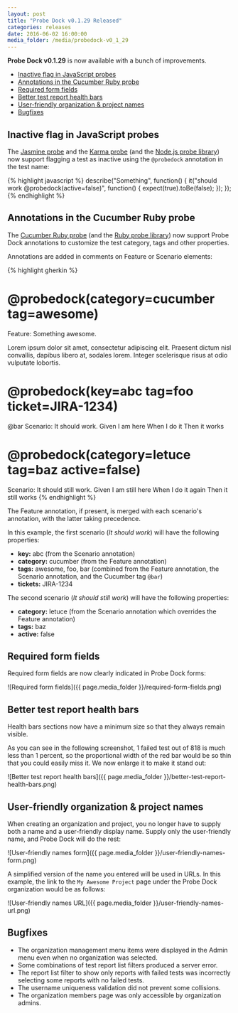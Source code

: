 ```yaml
---
layout: post
title: "Probe Dock v0.1.29 Released"
categories: releases
date: 2016-06-02 16:00:00
media_folder: /media/probedock-v0_1_29
---
```


**Probe Dock v0.1.29** is now available with a bunch of improvements.

* [Inactive flag in JavaScript probes](#inactive-flag-in-javascript-probes)
* [Annotations in the Cucumber Ruby probe](#annotations-in-cucumber-ruby-probe)
* [Required form fields](#required-form-fields)
* [Better test report health bars](#better-test-report-health-bars)
* [User-friendly organization & project names](#user-friendly-names)
* [Bugfixes](#bugfixes)



<a name="inactive-flag-in-javascript-probes"></a>

## Inactive flag in JavaScript probes

The [Jasmine probe](https://github.com/probedock/probedock-grunt-jasmine)
and the [Karma probe](https://github.com/probedock/probedock-karma)
(and the [Node.js probe library](https://github.com/probedock/probedock-node))
now support flagging a test as inactive using the `@probedock` annotation in the test name:

{% highlight javascript %}
describe("Something", function() {
  it("should work @probedock(active=false)", function() {
    expect(true).toBe(false);
  });
});
{% endhighlight %}



<a name="annotations-in-cucumber-ruby-probe"></a>

## Annotations in the Cucumber Ruby probe

The [Cucumber Ruby probe](https://github.com/probedock/probedock-cucumber-ruby)
(and the [Ruby probe library](https://github.com/probedock/probedock-ruby))
now support Probe Dock annotations to customize the test category, tags and other properties.

Annotations are added in comments on Feature or Scenario elements:

{% highlight gherkin %}
# @probedock(category=cucumber tag=awesome)
Feature: Something awesome.

  Lorem ipsum dolor sit amet, consectetur adipiscing elit.
  Praesent dictum nisl convallis, dapibus libero at, sodales lorem.
  Integer scelerisque risus at odio vulputate lobortis.

  # @probedock(key=abc tag=foo ticket=JIRA-1234)
  @bar
  Scenario: It should work.
    Given I am here
    When I do it
    Then it works

  # @probedock(category=letuce tag=baz active=false)
  Scenario: It should still work.
    Given I am still here
    When I do it again
    Then it still works
{% endhighlight %}

The Feature annotation, if present, is merged with each scenario's annotation, with the latter taking precedence.

In this example, the first scenario (*It should work*) will have the following properties:

* **key:** abc (from the Scenario annotation)
* **category:** cucumber (from the Feature annotation)
* **tags:** awesome, foo, bar (combined from the Feature annotation, the Scenario annotation, and the Cucumber tag `@bar`)
* **tickets:** JIRA-1234

The second scenario (*It should still work*) will have the following properties:

* **category:** letuce (from the Scenario annotation which overrides the Feature annotation)
* **tags:** baz
* **active:** false



<a name="required-form-fields"></a>

## Required form fields

Required form fields are now clearly indicated in Probe Dock forms:

![Required form fields]({{ page.media_folder }}/required-form-fields.png)



<a name="better-test-report-health-bars"></a>

## Better test report health bars

Health bars sections now have a minimum size so that they always remain visible.

As you can see in the following screenshot, 1 failed test out of 818 is much less than 1 percent,
so the proportional width of the red bar would be so thin that you could easily miss it.
We now enlarge it to make it stand out:

![Better test report health bars]({{ page.media_folder }}/better-test-report-health-bars.png)



<a name="user-friendly-names"></a>

## User-friendly organization & project names

When creating an organization and project, you no longer have to supply both a name and a user-friendly display name.
Supply only the user-friendly name, and Probe Dock will do the rest:

![User-friendly names form]({{ page.media_folder }}/user-friendly-names-form.png)

A simplified version of the name you entered will be used in URLs.
In this example, the link to the `My Awesome Project` page under the Probe Dock organization would be as follows:

![User-friendly names URL]({{ page.media_folder }}/user-friendly-names-url.png)



<a name="bugfixes"></a>

## Bugfixes

* The organization management menu items were displayed in the Admin menu even when no organization was selected.
* Some combinations of test report list filters produced a server error.
* The report list filter to show only reports with failed tests was incorrectly selecting some reports with no failed tests.
* The username uniqueness validation did not prevent some collisions.
* The organization members page was only accessible by organization admins.

